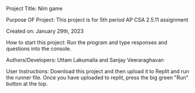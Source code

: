 Project Title: Nim game

Purpose OF Project: This project is for 5th period AP CSA 2.5.11 assignment

Created on: January 29th, 2023

How to start this project: Run the program and type responses and questions into the console.

Authors/Developers: Uttam Lakumalla and Sanjay Veeraraghavan

User Instructions: Download this project and then upload it to Replit and run the runner file. Once you have uploaded to replit, press the big green "Run" button at the top. 
